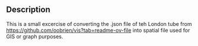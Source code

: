 ## Description

This is a small excercise of converting the .json file of teh London tube from https://github.com/oobrien/vis?tab=readme-ov-file into spatial file used for GIS or graph purposes.
